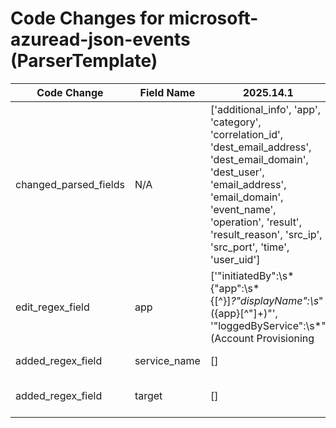 # Code Changes for microsoft-azuread-json-events (ParserTemplate)

| Code Change | Field Name | 2025.14.1 | 2025.15.1 |
|-------------|------------|-----------|------------|
| changed_parsed_fields | N/A | ['additional_info', 'app', 'category', 'correlation_id', 'dest_email_address', 'dest_email_domain', 'dest_user', 'email_address', 'email_domain', 'event_name', 'operation', 'result', 'result_reason', 'src_ip', 'src_port', 'time', 'user_uid'] | ['additional_info', 'app', 'category', 'correlation_id', 'dest_email_address', 'dest_email_domain', 'dest_user', 'email_address', 'email_domain', 'event_name', 'operation', 'result', 'result_reason', 'service_name', 'src_ip', 'src_port', 'target', 'time', 'user_uid'] |
| edit_regex_field | app | ['"initiatedBy":\s*\{"app":\s*\{[^\}]*?"displayName":\s*"({app}[^"]+)"', '"loggedByService":\s*"(Account Provisioning|Core Directory|({app}[^"]+))"'] | ['"app":\s*\{[^\}]*?"displayName":\s*"({app}[^"]+)"', '"loggedByService":\s*"(Account Provisioning|Core Directory|({app}[^"]+))"'] |
| added_regex_field | service_name | [] | ['"loggedByService":\s*"({service_name}[^"]+)"'] |
| added_regex_field | target | [] | ['"targetResources"+:\[[^\]]+?"+displayName"+:"+({target}[^"]+?)\s*"'] |